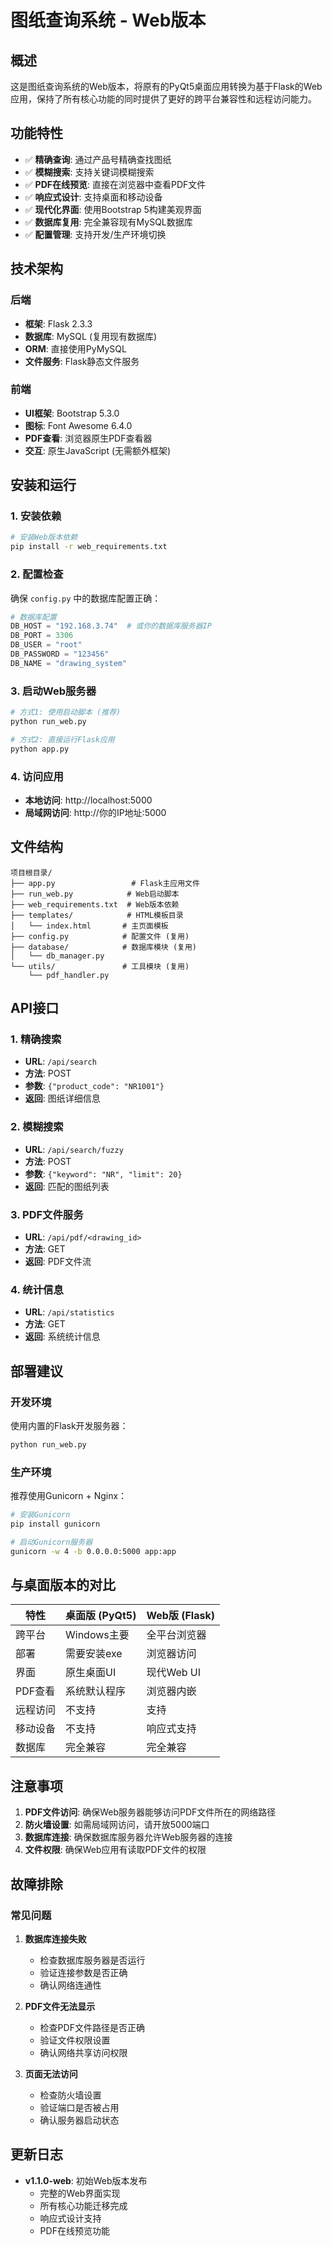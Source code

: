# 图纸查询系统 - Web版本

## 概述

这是图纸查询系统的Web版本，将原有的PyQt5桌面应用转换为基于Flask的Web应用，保持了所有核心功能的同时提供了更好的跨平台兼容性和远程访问能力。

## 功能特性

- ✅ **精确查询**: 通过产品号精确查找图纸
- ✅ **模糊搜索**: 支持关键词模糊搜索
- ✅ **PDF在线预览**: 直接在浏览器中查看PDF文件
- ✅ **响应式设计**: 支持桌面和移动设备
- ✅ **现代化界面**: 使用Bootstrap 5构建美观界面
- ✅ **数据库复用**: 完全兼容现有MySQL数据库
- ✅ **配置管理**: 支持开发/生产环境切换

## 技术架构

### 后端
- **框架**: Flask 2.3.3
- **数据库**: MySQL (复用现有数据库)
- **ORM**: 直接使用PyMySQL
- **文件服务**: Flask静态文件服务

### 前端
- **UI框架**: Bootstrap 5.3.0
- **图标**: Font Awesome 6.4.0
- **PDF查看**: 浏览器原生PDF查看器
- **交互**: 原生JavaScript (无需额外框架)

## 安装和运行

### 1. 安装依赖

```bash
# 安装Web版本依赖
pip install -r web_requirements.txt
```

### 2. 配置检查

确保 `config.py` 中的数据库配置正确：

```python
# 数据库配置
DB_HOST = "192.168.3.74"  # 或你的数据库服务器IP
DB_PORT = 3306
DB_USER = "root"
DB_PASSWORD = "123456"
DB_NAME = "drawing_system"
```

### 3. 启动Web服务器

```bash
# 方式1: 使用启动脚本 (推荐)
python run_web.py

# 方式2: 直接运行Flask应用
python app.py
```

### 4. 访问应用

- **本地访问**: http://localhost:5000
- **局域网访问**: http://你的IP地址:5000

## 文件结构

```
项目根目录/
├── app.py                 # Flask主应用文件
├── run_web.py            # Web启动脚本
├── web_requirements.txt  # Web版本依赖
├── templates/            # HTML模板目录
│   └── index.html       # 主页面模板
├── config.py            # 配置文件 (复用)
├── database/            # 数据库模块 (复用)
│   └── db_manager.py
└── utils/               # 工具模块 (复用)
    └── pdf_handler.py
```

## API接口

### 1. 精确搜索
- **URL**: `/api/search`
- **方法**: POST
- **参数**: `{"product_code": "NR1001"}`
- **返回**: 图纸详细信息

### 2. 模糊搜索
- **URL**: `/api/search/fuzzy`
- **方法**: POST
- **参数**: `{"keyword": "NR", "limit": 20}`
- **返回**: 匹配的图纸列表

### 3. PDF文件服务
- **URL**: `/api/pdf/<drawing_id>`
- **方法**: GET
- **返回**: PDF文件流

### 4. 统计信息
- **URL**: `/api/statistics`
- **方法**: GET
- **返回**: 系统统计信息

## 部署建议

### 开发环境
使用内置的Flask开发服务器：
```bash
python run_web.py
```

### 生产环境
推荐使用Gunicorn + Nginx：

```bash
# 安装Gunicorn
pip install gunicorn

# 启动Gunicorn服务器
gunicorn -w 4 -b 0.0.0.0:5000 app:app
```

## 与桌面版本的对比

| 特性 | 桌面版 (PyQt5) | Web版 (Flask) |
|------|----------------|---------------|
| 跨平台 | Windows主要 | 全平台浏览器 |
| 部署 | 需要安装exe | 浏览器访问 |
| 界面 | 原生桌面UI | 现代Web UI |
| PDF查看 | 系统默认程序 | 浏览器内嵌 |
| 远程访问 | 不支持 | 支持 |
| 移动设备 | 不支持 | 响应式支持 |
| 数据库 | 完全兼容 | 完全兼容 |

## 注意事项

1. **PDF文件访问**: 确保Web服务器能够访问PDF文件所在的网络路径
2. **防火墙设置**: 如需局域网访问，请开放5000端口
3. **数据库连接**: 确保数据库服务器允许Web服务器的连接
4. **文件权限**: 确保Web应用有读取PDF文件的权限

## 故障排除

### 常见问题

1. **数据库连接失败**
   - 检查数据库服务器是否运行
   - 验证连接参数是否正确
   - 确认网络连通性

2. **PDF文件无法显示**
   - 检查PDF文件路径是否正确
   - 验证文件权限设置
   - 确认网络共享访问权限

3. **页面无法访问**
   - 检查防火墙设置
   - 验证端口是否被占用
   - 确认服务器启动状态

## 更新日志

- **v1.1.0-web**: 初始Web版本发布
  - 完整的Web界面实现
  - 所有核心功能迁移完成
  - 响应式设计支持
  - PDF在线预览功能